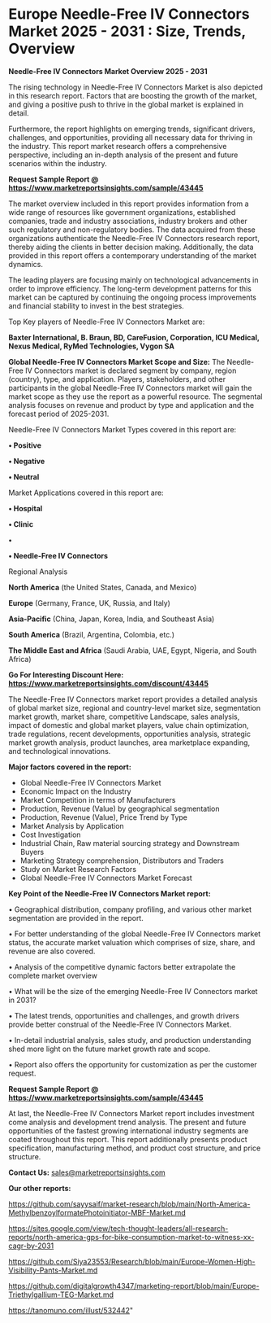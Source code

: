 # Europe Needle-Free IV Connectors Market 2025 - 2031 : Size, Trends, Overview

<Strong> Needle-Free IV Connectors Market Overview 2025 - 2031</strong>

The rising technology in Needle-Free IV Connectors Market is also depicted in this research report. Factors that are boosting the growth of the market, and giving a positive push to thrive in the global market is explained in detail.

Furthermore, the report highlights on emerging trends, significant drivers, challenges, and opportunities, providing all necessary data for thriving in the industry. This report market research offers a comprehensive perspective, including an in-depth analysis of the present and future scenarios within the industry.

<strong>Request Sample Report @ <a href=https://www.marketreportsinsights.com/sample/43445>https://www.marketreportsinsights.com/sample/43445</a></strong>

The market overview included in this report provides information from a wide range of resources like government organizations, established companies, trade and industry associations, industry brokers and other such regulatory and non-regulatory bodies. The data acquired from these organizations authenticate the Needle-Free IV Connectors research report, thereby aiding the clients in better decision making. Additionally, the data provided in this report offers a contemporary understanding of the market dynamics.

The leading players are focusing mainly on technological advancements in order to improve efficiency. The long-term development patterns for this market can be captured by continuing the ongoing process improvements and financial stability to invest in the best strategies.

Top Key players of Needle-Free IV Connectors Market are:

<strong>Baxter International, B. Braun, BD, CareFusion, Corporation, ICU Medical, Nexus Medical, RyMed Technologies, Vygon SA</strong>

<strong><b>Global Needle-Free IV Connectors Market Scope and Size:</b></strong>
The Needle-Free IV Connectors market is declared segment by company, region (country), type, and application. Players, stakeholders, and other participants in the global Needle-Free IV Connectors market will gain the market scope as they use the report as a powerful resource. The segmental analysis focuses on revenue and product by type and application and the forecast period of 2025-2031.

Needle-Free IV Connectors Market Types covered in this report are:

<strong>•  Positive

•  Negative

•  Neutral</strong>

Market Applications covered in this report are:

<strong>•  Hospital

•  Clinic

•  

•  Needle-Free IV Connectors</strong> 

Regional Analysis

<strong>North America</strong> (the United States, Canada, and Mexico)

<strong>Europe</strong> (Germany, France, UK, Russia, and Italy)

<strong>Asia-Pacific</strong> (China, Japan, Korea, India, and Southeast Asia)

<strong>South America</strong> (Brazil, Argentina, Colombia, etc.)

<strong>The Middle East and Africa</strong> (Saudi Arabia, UAE, Egypt, Nigeria, and South Africa)

<strong>Go For Interesting Discount Here: <a href=https://www.marketreportsinsights.com/discount/43445>https://www.marketreportsinsights.com/discount/43445</a></strong>

The Needle-Free IV Connectors market report provides a detailed analysis of global market size, regional and country-level market size, segmentation market growth, market share, competitive Landscape, sales analysis, impact of domestic and global market players, value chain optimization, trade regulations, recent developments, opportunities analysis, strategic market growth analysis, product launches, area marketplace expanding, and technological innovations.

<strong><b>Major factors covered in the report:</b></strong>
<ul>
  <li>Global Needle-Free IV Connectors Market </li>
  <li>Economic Impact on the Industry</li>
  <li>Market Competition in terms of Manufacturers</li>
  <li>Production, Revenue (Value) by geographical segmentation</li>
  <li>Production, Revenue (Value), Price Trend by Type</li>
  <li>Market Analysis by Application</li>
  <li>Cost Investigation</li>
  <li>Industrial Chain, Raw material sourcing strategy and Downstream Buyers</li>
  <li>Marketing Strategy comprehension, Distributors and Traders</li>
  <li>Study on Market Research Factors</li>
  <li>Global Needle-Free IV Connectors Market Forecast</li>
</ul>

<strong><b>Key Point of the Needle-Free IV Connectors Market report:</b></strong>

• Geographical distribution, company profiling, and various other market segmentation are provided in the report.

• For better understanding of the global Needle-Free IV Connectors market status, the accurate market valuation which comprises of size, share, and revenue are also covered.

• Analysis of the competitive dynamic factors better extrapolate the complete market overview

• What will be the size of the emerging Needle-Free IV Connectors market in 2031?

• The latest trends, opportunities and challenges, and growth drivers provide better construal of the Needle-Free IV Connectors Market.

• In-detail industrial analysis, sales study, and production understanding shed more light on the future market growth rate and scope.

• Report also offers the opportunity for customization as per the customer request.

<strong>Request Sample Report @ <a href=https://www.marketreportsinsights.com/sample/43445>https://www.marketreportsinsights.com/sample/43445</a></strong>

At last, the Needle-Free IV Connectors Market report includes investment come analysis and development trend analysis. The present and future opportunities of the fastest growing international industry segments are coated throughout this report. This report additionally presents product specification, manufacturing method, and product cost structure, and price structure.

<strong>Contact Us:</strong>
sales@marketreportsinsights.com

<strong>Our other reports:</strong>

<a href=https://github.com/sayysaif/market-research/blob/main/North-America-MethylbenzoylformatePhotoinitiator-MBF-Market.md>https://github.com/sayysaif/market-research/blob/main/North-America-MethylbenzoylformatePhotoinitiator-MBF-Market.md</a>

<a href=https://sites.google.com/view/tech-thought-leaders/all-research-reports/north-america-gps-for-bike-consumption-market-to-witness-xx-cagr-by-2031>https://sites.google.com/view/tech-thought-leaders/all-research-reports/north-america-gps-for-bike-consumption-market-to-witness-xx-cagr-by-2031</a>

<a href=https://github.com/Siya23553/Research/blob/main/Europe-Women-High-Visibility-Pants-Market.md>https://github.com/Siya23553/Research/blob/main/Europe-Women-High-Visibility-Pants-Market.md</a>

<a href=https://github.com/digitalgrowth4347/marketing-report/blob/main/Europe-Triethylgallium-TEG-Market.md>https://github.com/digitalgrowth4347/marketing-report/blob/main/Europe-Triethylgallium-TEG-Market.md</a>

<a href=https://tanomuno.com/illust/532442>https://tanomuno.com/illust/532442</a>"
